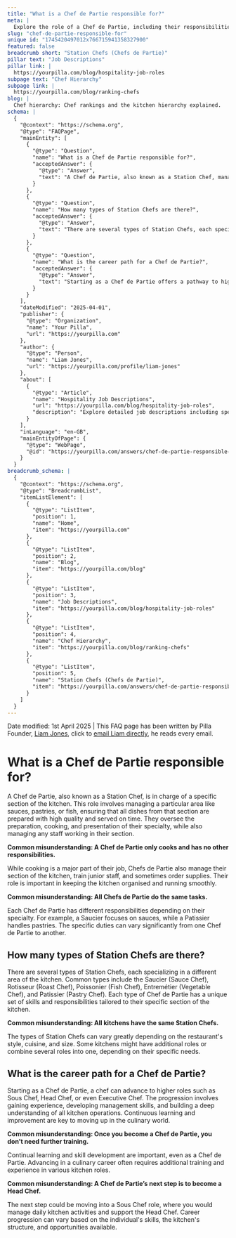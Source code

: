 ```yaml
---
title: "What is a Chef de Partie responsible for?"
meta: |
  Explore the role of a Chef de Partie, including their responsibilities, the variety of Station Chef types, and the career progression opportunities in the culinary field.
slug: "chef-de-partie-responsible-for"
unique id: "1745420497012x766715941358327900"
featured: false
breadcrumb short: "Station Chefs (Chefs de Partie)"
pillar text: "Job Descriptions"
pillar link: |
  https://yourpilla.com/blog/hospitality-job-roles
subpage text: "Chef Hierarchy"
subpage link: |
  https://yourpilla.com/blog/ranking-chefs
blog: |
  Chef hierarchy: Chef rankings and the kitchen hierarchy explained.
schema: |
  {
    "@context": "https://schema.org",
    "@type": "FAQPage",
    "mainEntity": [
      {
        "@type": "Question",
        "name": "What is a Chef de Partie responsible for?",
        "acceptedAnswer": {
          "@type": "Answer",
          "text": "A Chef de Partie, also known as a Station Chef, manages a specific section of the kitchen like sauces, pastries, or fish. They are responsible for the preparation, cooking, and presentation of dishes in their area, ensuring high quality and timely service. Additionally, Chefs de Partie supervise any staff in their section, may train junior staff, and sometimes handle ordering supplies. The role is crucial for maintaining organisation and efficiency in the kitchen."
        }
      },
      {
        "@type": "Question",
        "name": "How many types of Station Chefs are there?",
        "acceptedAnswer": {
          "@type": "Answer",
          "text": "There are several types of Station Chefs, each specializing in a different area of the kitchen. These include the Saucier (Sauce Chef), Rotisseur (Roast Chef), Poissonier (Fish Chef), Entremétier (Vegetable Chef), and Patissier (Pastry Chef). The types of Station Chefs present in a kitchen can vary depending on the restaurant's style, cuisine, and size, with some kitchens featuring additional or combined roles."
        }
      },
      {
        "@type": "Question",
        "name": "What is the career path for a Chef de Partie?",
        "acceptedAnswer": {
          "@type": "Answer",
          "text": "Starting as a Chef de Partie offers a pathway to higher roles such as Sous Chef, Head Chef, or Executive Chef. Career progression involves gaining experience, enhancing management skills, and acquiring a comprehensive understanding of kitchen operations. Continuous learning and skill development are essential for advancement in the culinary field."
        }
      }
    ],
    "dateModified": "2025-04-01",
    "publisher": {
      "@type": "Organization",
      "name": "Your Pilla",
      "url": "https://yourpilla.com"
    },
    "author": {
      "@type": "Person",
      "name": "Liam Jones",
      "url": "https://yourpilla.com/profile/liam-jones"
    },
    "about": [
      {
        "@type": "Article",
        "name": "Hospitality Job Descriptions",
        "url": "https://yourpilla.com/blog/hospitality-job-roles",
        "description": "Explore detailed job descriptions including specific duties and tasks in the hospitality industry to guide your business decisions."
      }
    ],
    "inLanguage": "en-GB",
    "mainEntityOfPage": {
      "@type": "WebPage",
      "@id": "https://yourpilla.com/answers/chef-de-partie-responsible-for"
    }
  }
breadcrumb_schema: |
  {
    "@context": "https://schema.org",
    "@type": "BreadcrumbList",
    "itemListElement": [
      {
        "@type": "ListItem",
        "position": 1,
        "name": "Home",
        "item": "https://yourpilla.com"
      },
      {
        "@type": "ListItem",
        "position": 2,
        "name": "Blog",
        "item": "https://yourpilla.com/blog"
      },
      {
        "@type": "ListItem",
        "position": 3,
        "name": "Job Descriptions",
        "item": "https://yourpilla.com/blog/hospitality-job-roles"
      },
      {
        "@type": "ListItem",
        "position": 4,
        "name": "Chef Hierarchy",
        "item": "https://yourpilla.com/blog/ranking-chefs"
      },
      {
        "@type": "ListItem",
        "position": 5,
        "name": "Station Chefs (Chefs de Partie)",
        "item": "https://yourpilla.com/answers/chef-de-partie-responsible-for"
      }
    ]
  }
---
```


Date modified: 1st April 2025 | This FAQ page has been written by Pilla Founder, [Liam Jones](https://yourpilla.com/profile/liam-jones), click to [email Liam directly](https://mailto:liam@yourpilla.com), he reads every email.

# What is a Chef de Partie responsible for?

A Chef de Partie, also known as a Station Chef, is in charge of a specific section of the kitchen. This role involves managing a particular area like sauces, pastries, or fish, ensuring that all dishes from that section are prepared with high quality and served on time. They oversee the preparation, cooking, and presentation of their specialty, while also managing any staff working in their section.

**Common misunderstanding: A Chef de Partie only cooks and has no other responsibilities.**

While cooking is a major part of their job, Chefs de Partie also manage their section of the kitchen, train junior staff, and sometimes order supplies. Their role is important in keeping the kitchen organised and running smoothly.

**Common misunderstanding: All Chefs de Partie do the same tasks.**

Each Chef de Partie has different responsibilities depending on their specialty. For example, a Saucier focuses on sauces, while a Patissier handles pastries. The specific duties can vary significantly from one Chef de Partie to another.

## How many types of Station Chefs are there?

There are several types of Station Chefs, each specializing in a different area of the kitchen. Common types include the Saucier (Sauce Chef), Rotisseur (Roast Chef), Poissonier (Fish Chef), Entremétier (Vegetable Chef), and Patissier (Pastry Chef). Each type of Chef de Partie has a unique set of skills and responsibilities tailored to their specific section of the kitchen.

**Common misunderstanding: All kitchens have the same Station Chefs.**

The types of Station Chefs can vary greatly depending on the restaurant's style, cuisine, and size. Some kitchens might have additional roles or combine several roles into one, depending on their specific needs.

## What is the career path for a Chef de Partie?

Starting as a Chef de Partie, a chef can advance to higher roles such as Sous Chef, Head Chef, or even Executive Chef. The progression involves gaining experience, developing management skills, and building a deep understanding of all kitchen operations. Continuous learning and improvement are key to moving up in the culinary world.

**Common misunderstanding: Once you become a Chef de Partie, you don’t need further training.**

Continual learning and skill development are important, even as a Chef de Partie. Advancing in a culinary career often requires additional training and experience in various kitchen roles.

**Common misunderstanding: A Chef de Partie’s next step is to become a Head Chef.**

The next step could be moving into a Sous Chef role, where you would manage daily kitchen activities and support the Head Chef. Career progression can vary based on the individual's skills, the kitchen's structure, and opportunities available.